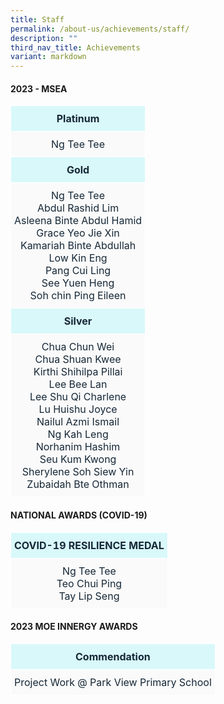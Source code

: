 ```yaml
---
title: Staff
permalink: /about-us/achievements/staff/
description: ""
third_nav_title: Achievements
variant: markdown
---
```

<h4>2023 - MSEA</h4>	

<table style="border-collapse:collapse;border-spacing:0" class="tg">
	<thead>
		<tr>
			<th style="background-color:#D9F8FA;border-color:#ffffff;border-style:solid;border-width:1px;color:#162837;padding:10px 5px;text-align:center;vertical-align:top;word-break:normal">Platinum</th>
		</tr>
	</thead>
	<tbody>
		<tr>
			<td style="background-color:#FAFAFA;border-color:#ffffff;border-style:solid;border-width:1px;color:#162837;padding:10px 5px;text-align:center;vertical-align:top;word-break:normal">
				Ng Tee Tee
			</td>
		</tr>
		<tr>
			<td style="background-color:#D9F8FA;border-color:#ffffff;border-style:solid;border-width:1px;color:#162837;padding:10px 5px;text-align:center;vertical-align:top;word-break:normal"><b>Gold</b>
			</td>
		</tr>
		<tr>
			<td style="background-color:#FAFAFA;border-color:#ffffff;border-style:solid;border-width:1px;color:#162837;padding:10px 5px;text-align:center;vertical-align:top;word-break:normal">
				Ng Tee Tee<br>
                Abdul Rashid Lim<br>
                Asleena Binte Abdul Hamid<br>
				Grace Yeo Jie Xin<br>
                Kamariah Binte Abdullah<br>
				Low Kin Eng<br>
				Pang Cui Ling<br>
				See Yuen Heng<br>
				Soh chin Ping Eileen<br>
			</td>
		</tr>
		<tr>
			<td style="background-color:#D9F8FA;border-color:#ffffff;border-style:solid;border-width:1px;color:#162837;padding:10px 5px;text-align:center;vertical-align:top;word-break:normal"><b>Silver</b>
			</td>
		</tr>
		<tr>
			<td style="background-color:#FAFAFA;border-color:#ffffff;border-style:solid;border-width:1px;color:#162837;padding:10px 5px;text-align:center;vertical-align:top;word-break:normal">
				Chua Chun Wei<br>
                Chua Shuan Kwee<br>
                Kirthi Shihilpa Pillai<br>
                Lee Bee Lan<br>
                Lee Shu Qi Charlene<br>
                Lu Huishu Joyce<br>
				Nailul Azmi Ismail<br>
				Ng Kah Leng<br>
				Norhanim Hashim<br>
				Seu Kum Kwong<br>
				Sherylene Soh Siew Yin<br>
				Zubaidah Bte Othman
			</td>
		</tr>
             </tbody>
             </table>


<h4>NATIONAL AWARDS (COVID-19)</h4>

<table style="border-collapse:collapse;border-spacing:0" class="tg">
	<thead>
		<tr>
			<th style="background-color:#D9F8FA;border-color:#ffffff;border-style:solid;border-width:1px;color:#162837;padding:10px 5px;text-align:center;vertical-align:top;word-break:normal">COVID-19 RESILIENCE MEDAL</th>
		</tr>
	</thead>
	<tbody>
		<tr>
			<td style="background-color:#FAFAFA;border-color:#ffffff;border-style:solid;border-width:1px;color:#162837;padding:10px 5px;text-align:center;vertical-align:top;word-break:normal">
				Ng Tee Tee<br>Teo Chui Ping<br>
                Tay Lip Seng
			</td>
		</tr>
             </tbody>
             </table>


#### 2023 MOE INNERGY AWARDS

<table style="border-collapse:collapse;border-spacing:0" class="tg">
	<thead>
		<tr>
			<th style="background-color:#D9F8FA;border-color:#ffffff;border-style:solid;border-width:1px;color:#162837;padding:10px 5px;text-align:center;vertical-align:top;word-break:normal">Commendation</th>
		</tr>
	</thead>
	<tbody>
		<tr>
			<td style="background-color:#FAFAFA;border-color:#ffffff;border-style:solid;border-width:1px;color:#162837;padding:10px 5px;text-align:center;vertical-align:top;word-break:normal">
				Project Work @ Park View Primary School
			</td>
		</tr>
             </tbody>
             </table>